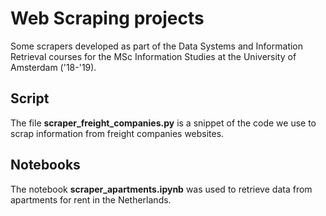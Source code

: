 # Web Scraping projects

Some scrapers developed as part of the Data Systems and Information Retrieval courses for the MSc Information Studies at the University of Amsterdam ('18-'19).

## Script

The file **scraper_freight_companies.py** is a snippet of the code we use to scrap information from freight companies websites.

## Notebooks

The notebook **scraper_apartments.ipynb** was used to retrieve data from apartments for rent in the Netherlands.
